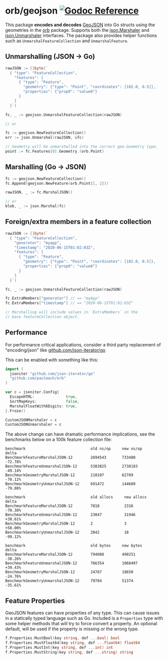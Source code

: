 # orb/geojson [![Godoc Reference](https://pkg.go.dev/badge/github.com/paulmach/orb)](https://pkg.go.dev/github.com/paulmach/orb/geojson)

This package **encodes and decodes** [GeoJSON](http://geojson.org/) into Go structs
using the geometries in the [orb](https://github.com/paulmach/orb) package.
Supports both the [json.Marshaler](http://golang.org/pkg/encoding/json/#Marshaler) and
[json.Unmarshaler](http://golang.org/pkg/encoding/json/#Unmarshaler) interfaces.
The package also provides helper functions such as `UnmarshalFeatureCollection` and `UnmarshalFeature`.

## Unmarshalling (JSON -> Go)

```go
rawJSON := []byte(`
  { "type": "FeatureCollection",
    "features": [
      { "type": "Feature",
        "geometry": {"type": "Point", "coordinates": [102.0, 0.5]},
        "properties": {"prop0": "value0"}
      }
    ]
  }`)

fc, _ := geojson.UnmarshalFeatureCollection(rawJSON)

// or

fc := geojson.NewFeatureCollection()
err := json.Unmarshal(rawJSON, &fc)

// Geometry will be unmarshalled into the correct geo.Geometry type.
point := fc.Features[0].Geometry.(orb.Point)
```

## Marshalling (Go -> JSON)

```go
fc := geojson.NewFeatureCollection()
fc.Append(geojson.NewFeature(orb.Point{1, 2}))

rawJSON, _ := fc.MarshalJSON()

// or
blob, _ := json.Marshal(fc)
```

## Foreign/extra members in a feature collection

```go
rawJSON := []byte(`
  { "type": "FeatureCollection",
    "generator": "myapp",
    "timestamp": "2020-06-15T01:02:03Z",
    "features": [
      { "type": "Feature",
        "geometry": {"type": "Point", "coordinates": [102.0, 0.5]},
        "properties": {"prop0": "value0"}
      }
    ]
  }`)

fc, _ := geojson.UnmarshalFeatureCollection(rawJSON)

fc.ExtraMembers["generator"] // == "myApp"
fc.ExtraMembers["timestamp"] // == "2020-06-15T01:02:03Z"

// Marshalling will include values in `ExtraMembers` in the
// base featureCollection object.
```

## Performance

For performance critical applications, consider a
third party replacement of "encoding/json" like [github.com/json-iterator/go](https://github.com/json-iterator/go)

This can be enabled with something like this:

```go
import (
  jsoniter "github.com/json-iterator/go"
  "github.com/paulmach/orb"
)

var c = jsoniter.Config{
  EscapeHTML:              true,
  SortMapKeys:             false,
  MarshalFloatWith6Digits: true,
}.Froze()

CustomJSONMarshaler = c
CustomJSONUnmarshaler = c
```

The above change can have dramatic performance implications, see the benchmarks below
on a 100k feature collection file:

```
benchmark                             old ns/op     new ns/op     delta
BenchmarkFeatureMarshalJSON-12        2694543       733480        -72.78%
BenchmarkFeatureUnmarshalJSON-12      5383825       2738183       -49.14%
BenchmarkGeometryMarshalJSON-12       210107        62789         -70.12%
BenchmarkGeometryUnmarshalJSON-12     691472        144689        -79.08%

benchmark                             old allocs     new allocs     delta
BenchmarkFeatureMarshalJSON-12        7818           2316           -70.38%
BenchmarkFeatureUnmarshalJSON-12      23047          31946          +38.61%
BenchmarkGeometryMarshalJSON-12       2              3              +50.00%
BenchmarkGeometryUnmarshalJSON-12     2042           18             -99.12%

benchmark                             old bytes     new bytes     delta
BenchmarkFeatureMarshalJSON-12        794088        490251        -38.26%
BenchmarkFeatureUnmarshalJSON-12      766354        1068497       +39.43%
BenchmarkGeometryMarshalJSON-12       24787         18650         -24.76%
BenchmarkGeometryUnmarshalJSON-12     79784         51374         -35.61%
```

## Feature Properties

GeoJSON features can have properties of any type. This can cause issues in a statically typed
language such as Go. Included is a `Properties` type with some helper methods that will try to
force convert a property. An optional default, will be used if the property is missing or the wrong
type.

```go
f.Properties.MustBool(key string, def ...bool) bool
f.Properties.MustFloat64(key string, def ...float64) float64
f.Properties.MustInt(key string, def ...int) int
f.Properties.MustString(key string, def ...string) string
```
